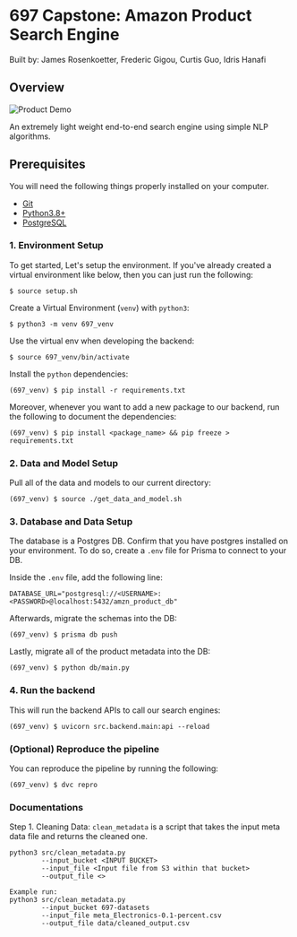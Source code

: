 # 697 Capstone: Amazon Product Search Engine 

Built by: James Rosenkoetter, Frederic Gigou, Curtis Guo, Idris Hanafi

## Overview

![Product Demo](https://697-public-datasets.s3.us-east-2.amazonaws.com/SearchEngine.gif)

An extremely light weight end-to-end search engine using simple NLP algorithms.

## Prerequisites

You will need the following things properly installed on your computer.

* [Git](https://git-scm.com/downloads)
* [Python3.8+](https://www.python.org/downloads/)
* [PostgreSQL](https://www.postgresql.org/download/)

### 1. Environment Setup

To get started, Let's setup the environment.
If you've already created a virtual environment like below, then you can just run the following:
```
$ source setup.sh
```

Create a Virtual Environment (`venv`) with `python3`:
```
$ python3 -m venv 697_venv
```

Use the virtual env when developing the backend: 
```
$ source 697_venv/bin/activate
```

Install the `python` dependencies:
```
(697_venv) $ pip install -r requirements.txt
```

Moreover, whenever you want to add a new package to our backend, run the following to document the dependencies:
```
(697_venv) $ pip install <package_name> && pip freeze > requirements.txt
```

### 2. Data and Model Setup

Pull all of the data and models to our current directory:

```
(697_venv) $ source ./get_data_and_model.sh
```

### 3. Database and Data Setup

The database is a Postgres DB. Confirm that you have postgres installed on your
environment. To do so, create a `.env` file for Prisma to connect to your DB.

Inside the `.env` file, add the following line:
```
DATABASE_URL="postgresql://<USERNAME>:<PASSWORD>@localhost:5432/amzn_product_db"
```

Afterwards, migrate the schemas into the DB:
```
(697_venv) $ prisma db push
```

Lastly, migrate all of the product metadata into the DB:
```
(697_venv) $ python db/main.py
```

### 4. Run the backend

This will run the backend APIs to call our search engines:

```
(697_venv) $ uvicorn src.backend.main:api --reload
```

### (Optional) Reproduce the pipeline

You can reproduce the pipeline by running the following:

```
(697_venv) $ dvc repro
```

### Documentations

Step 1. Cleaning Data:
`clean_metadata` is a script that takes the input meta data file and returns the cleaned one.

```
python3 src/clean_metadata.py
        --input_bucket <INPUT BUCKET>
        --input_file <Input file from S3 within that bucket>
        --output_file <>
        
Example run:
python3 src/clean_metadata.py
        --input_bucket 697-datasets
        --input_file meta_Electronics-0.1-percent.csv
        --output_file data/cleaned_output.csv
```

